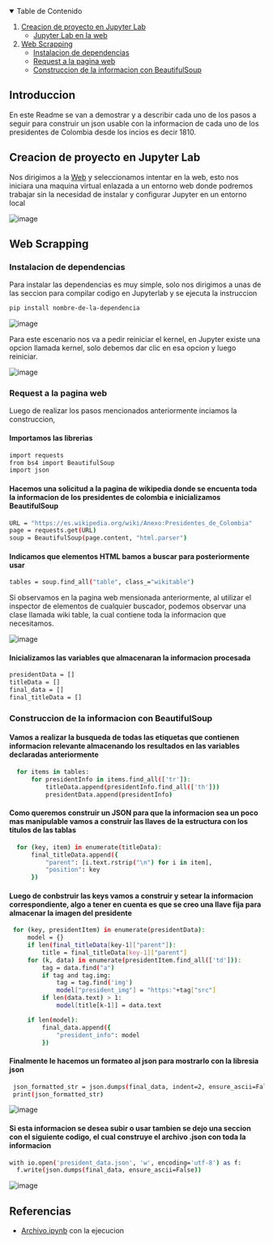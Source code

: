 
<!-- TABLE OF CONTENTS -->
<details open="open">
  <summary>Table de Contenido</summary>
  <ol>
    <li>
      <a href="#Jupyter Lab">Creacion de proyecto en Jupyter Lab</a>
      <ul>
        <li><a href="#jupyter-lab-web">Jupyter Lab en la web</a></li>
      </ul>
    </li>
    <li>
      <a href="#web-scrapping">Web Scrapping</a>
      <ul>
        <li><a href="#dependency-installation">Instalacion de dependencias</a></li>
        <li><a href="#web-request">Request a la pagina web</a></li>
        <li><a href="#data-build">Construccion de la informacion con BeautifulSoup</a></li>
      </ul>
    </li>
  </ol>
</details>

<!-- ABOUT THE PROJECT -->
## Introduccion
En este Readme se van a demostrar y a describir cada uno de los pasos a seguir para construir un json usable con la informacion de cada uno de los presidentes de Colombia desde los incios es decir 1810.

## Creacion de proyecto en Jupyter Lab
Nos dirigimos a la [Web](https://jupyter.org) y seleccionamos intentar en la web, esto nos iniciara una maquina virtual enlazada a un entorno web donde podremos trabajar sin la necesidad de instalar y configurar Jupyter en un entorno local

![image](https://user-images.githubusercontent.com/19766554/138575387-0135332e-b96a-4129-a6b6-1e6fa42b9bd0.png)

## Web Scrapping
### Instalacion de dependencias
Para instalar las dependencias es muy simple, solo nos dirigimos a unas de las seccion para compilar codigo en Jupyterlab y se ejecuta la instruccion 
  ```sh
  pip install nombre-de-la-dependencia
  ```
![image](https://user-images.githubusercontent.com/19766554/138575493-041b109a-5bfa-4b70-b7cb-b9924f91847c.png)

Para este escenario nos va a pedir reiniciar el kernel, en Jupyter existe una opcion llamada kernel, solo debemos dar clic en esa opcion y luego reiniciar.

![image](https://user-images.githubusercontent.com/19766554/138575483-a3547b41-4466-4087-b2b1-cb4f16e4ae81.png)

### Request a la pagina web
Luego de realizar los pasos mencionados anteriormente inciamos la construccion,
#### Importamos las librerias
  ```sh
  import requests
  from bs4 import BeautifulSoup
  import json
  ```
#### Hacemos una solicitud a la pagina de wikipedia donde se encuenta toda la informacion de los presidentes de colombia e inicializamos BeautifulSoup
  ```sh
  URL = "https://es.wikipedia.org/wiki/Anexo:Presidentes_de_Colombia"
  page = requests.get(URL)
  soup = BeautifulSoup(page.content, "html.parser")
  ```
#### Indicamos que elementos HTML bamos a buscar para posteriormente usar
  ```sh
  tables = soup.find_all("table", class_="wikitable")
  ```
Si observamos en la pagina web mensionada anteriormente, al utilizar el inspector de elementos de cualquier buscador, podemos observar una clase llamada wiki table, la cual contiene toda la informacion que necesitamos.

![image](https://user-images.githubusercontent.com/19766554/138575631-9d40d280-36ad-4925-9aee-7ee2cdd83152.png)

#### Inicializamos las variables que almacenaran la informacion procesada
  ```sh
  presidentData = []
  titleData = []
  final_data = []
  final_titleData = []
  ```
### Construccion de la informacion con BeautifulSoup
#### Vamos a realizar la busqueda de todas las etiquetas que contienen informacion relevante almacenando los resultados en las variables declaradas anteriormente

```sh
  for items in tables:
      for presidentInfo in items.find_all(['tr']):
          titleData.append(presidentInfo.find_all(['th']))
          presidentData.append(presidentInfo)
```

 #### Como queremos construir un JSON para que la informacion sea un poco mas manipulable vamos a construir las llaves de la estructura con los titulos de las tablas
 
```sh
  for (key, item) in enumerate(titleData):
      final_titleData.append({
          "parent": [i.text.rstrip("\n") for i in item],
          "position": key
      })
```

 #### Luego de conbstruir las keys vamos a construir y setear la informacion correspondiente, algo a tener en cuenta es que se creo una llave fija para almacenar la imagen del presidente
 
 ```sh
  for (key, presidentItem) in enumerate(presidentData):
      model = {}
      if len(final_titleData[key-1]["parent"]):
          title = final_titleData[key-1]["parent"]
      for (k, data) in enumerate(presidentItem.find_all(['td'])):
          tag = data.find("a")
          if tag and tag.img:
              tag = tag.find('img')
              model["president_img"] = "https:"+tag["src"]
          if len(data.text) > 1:
              model[title[k-1]] = data.text

      if len(model):
          final_data.append({
              "president_info": model
          })
```

 #### Finalmente le hacemos un formateo al json para mostrarlo con la libresia json
 
 ```sh
  json_formatted_str = json.dumps(final_data, indent=2, ensure_ascii=False)
  print(json_formatted_str)
```

![image](https://user-images.githubusercontent.com/19766554/138575781-effc8f03-df2d-45da-94b3-2e04f4c8de10.png)

 #### Si esta informacion se desea subir o usar tambien se dejo una seccion con el siguiente codigo, el cual construye el archivo .json con toda la informacion
 
  ```sh
  with io.open('president_data.json', 'w', encoding='utf-8') as f:
    f.write(json.dumps(final_data, ensure_ascii=False))
```

![image](https://user-images.githubusercontent.com/19766554/138575942-6fc61811-6cad-425d-9e27-6eab43bfde1e.png)

## Referencias 
- [Archivo.ipynb](https://github.com/JCkshone/BigDataCorte2/blob/main/Untitled.ipynb) con la ejecucion
